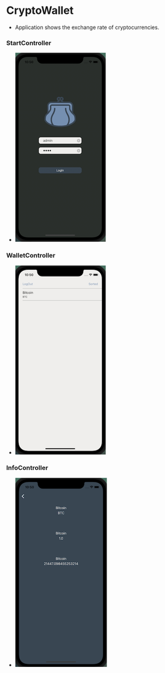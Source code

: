 # CryptoWallet
+ Application shows the exchange rate of cryptocurrencies.

### StartController
+ ![loadScreen](https://github.com/KovalMark/ScreenshotApp/blob/master/CV/StartController.png)
### WalletController
+ ![loadScreen](https://github.com/KovalMark/ScreenshotApp/blob/master/CV/WalletController.png)
### InfoController
+ ![loadScreen](https://github.com/KovalMark/ScreenshotApp/blob/master/CV/InfoController.png)
